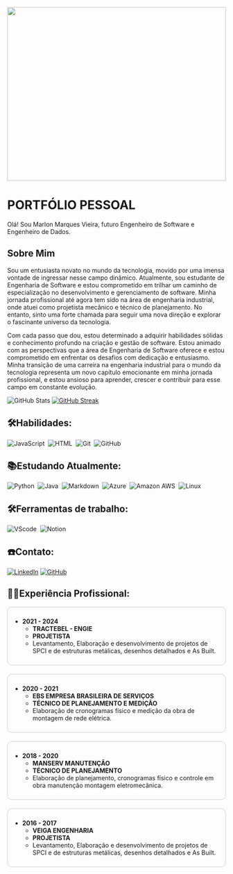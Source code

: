 <div align="center">
  <img src="banner.gif" width="100%" height="400px">
</div>

# PORTFÓLIO PESSOAL



Olá! Sou Marlon Marques Vieira, futuro Engenheiro de Software e Engenheiro de Dados.

## Sobre Mim

Sou um entusiasta novato no mundo da tecnologia, movido por uma imensa vontade de ingressar nesse campo dinâmico. Atualmente, sou estudante de Engenharia de Software e estou comprometido em trilhar um caminho de especialização no desenvolvimento e gerenciamento de software. Minha jornada profissional até agora tem sido na área de engenharia industrial, onde atuei como projetista mecânico e técnico de planejamento. No entanto, sinto uma forte chamada para seguir uma nova direção e explorar o fascinante universo da tecnologia.

Com cada passo que dou, estou determinado a adquirir habilidades sólidas e conhecimento profundo na criação e gestão de software. Estou animado com as perspectivas que a área de Engenharia de Software oferece e estou comprometido em enfrentar os desafios com dedicação e entusiasmo. Minha transição de uma carreira na engenharia industrial para o mundo da tecnologia representa um novo capítulo emocionante em minha jornada profissional, e estou ansioso para aprender, crescer e contribuir para esse campo em constante evolução.


![GitHub Stats](https://github-readme-stats.vercel.app/api?username=SEUUSERNAME&theme=transparent&bg_color=000&border_color=30A3DC&show_icons=true&icon_color=30A3DC&title_color=E94D5F&text_color=FFF)
[![GitHub Streak](https://streak-stats.demolab.com/?user=SEUUSERNAME&theme=bear&background=000&border=30A3DC&dates=FFF)](https://git.io/streak-stats)


## 🛠️Habilidades:


![JavaScript](https://img.shields.io/badge/JavaScript-F7DF1E?style=for-the-badge&logo=javascript&logoColor=black)&nbsp;
![HTML](https://img.shields.io/badge/HTML5-E34F26?style=for-the-badge&logo=html5&logoColor=white)&nbsp;
![Git](https://img.shields.io/badge/GIT-E44C30?style=for-the-badge&logo=git&logoColor=white)&nbsp;
![GitHub](https://img.shields.io/badge/github-%23121011.svg?style=for-the-badge&logo=github&logoColor=white)



## 📚Estudando Atualmente:


![Python](https://img.shields.io/badge/Python-3776AB?style=for-the-badge&logo=python&logoColor=white)&nbsp;
![Java](https://img.shields.io/badge/Java-ED8B00?style=for-the-badge&logo=openjdk&logoColor=white)&nbsp;
![Markdown](https://img.shields.io/badge/Markdown-000000?style=for-the-badge&logo=markdown&logoColor=white)&nbsp;
![Azure](https://img.shields.io/badge/Azure_DevOps-0078D7?style=for-the-badge&logo=azure-devops&logoColor=white)&nbsp;
![Amazon AWS](https://img.shields.io/badge/Amazon_AWS-FF9900?style=for-the-badge&logo=amazonaws&logoColor=white)&nbsp;
![Linux](https://img.shields.io/badge/Linux-FCC624?style=for-the-badge&logo=linux&logoColor=black)&nbsp;




## 🛠️Ferramentas de trabalho:

![VScode](https://img.shields.io/badge/vscode-4285F4?style=for-the-badge&logo=vscode&logoColor=white)&nbsp;
![Notion](https://img.shields.io/badge/Notion-000000?style=for-the-badge&logo=notion&logoColor=white)&nbsp;



## ☎️Contato:
[![LinkedIn](https://img.shields.io/badge/LinkedIn-0077B5?style=for-the-badge&logo=linkedin&logoColor=white)](https://www.linkedin.com/in/marlon-m-vieira/)
[![GitHub](https://img.shields.io/badge/github-%23121011.svg?style=for-the-badge&logo=github&logoColor=white)](https://github.com/MarlonMLN)


## 🧑‍💼Experiência Profissional:

<div style="border: 1px solid #ccc; border-radius: 10px; padding: 10px; margin-bottom: 20px;">

- **2021 - 2024**
  - **TRACTEBEL - ENGIE**
  - **PROJETISTA**
  - Levantamento, Elaboração e desenvolvimento de projetos de SPCI e de estruturas metálicas, desenhos detalhados e As Built.

</div>

<div style="border: 1px solid #ccc; border-radius: 10px; padding: 10px; margin-bottom: 20px;">

- **2020 - 2021**
  - **EBS EMPRESA BRASILEIRA DE SERVIÇOS**
  - **TÉCNICO DE PLANEJAMENTO E MEDIÇÃO**
  - Elaboração de cronogramas físico e medição da obra de montagem de rede elétrica.

</div>

<div style="border: 1px solid #ccc; border-radius: 10px; padding: 10px; margin-bottom: 20px;">

- **2018 - 2020**
  - **MANSERV MANUTENÇÃO**
  - **TÉCNICO DE PLANEJAMENTO**
  - Elaboração de planejamento, cronogramas físico e controle em obra manutenção montagem eletromecânica.

</div>

<div style="border: 1px solid #ccc; border-radius: 10px; padding: 10px; margin-bottom: 20px;">

- **2016 - 2017**
  - **VEIGA ENGENHARIA**
  - **PROJETISTA**
  - Levantamento, Elaboração e desenvolvimento de projetos de SPCI e de estruturas metálicas, desenhos detalhados e As Built.

</div>


